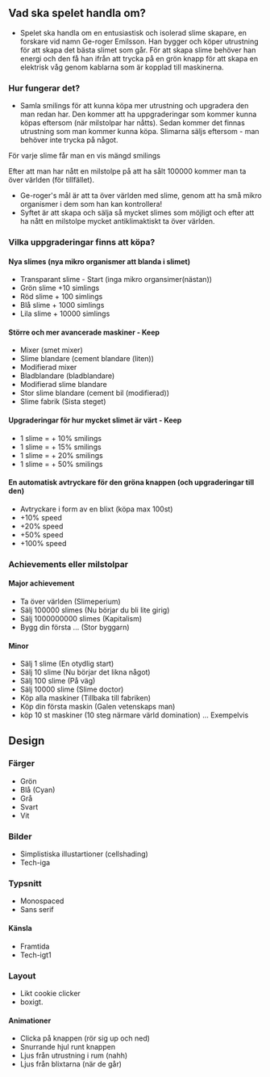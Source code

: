 ## Vad ska spelet handla om?
- Spelet ska handla om en entusiastisk och isolerad slime skapare, en forskare vid namn Ge-roger Emilsson. Han bygger och köper utrustning för att skapa det bästa slimet som går. För att skapa slime behöver han energi och den få han ifrån att trycka på en grön knapp för att skapa en elektrisk våg genom kablarna som är kopplad till maskinerna.

### Hur fungerar det?
- Samla smilings för att kunna köpa mer utrustning och upgradera den man redan har. Den kommer att ha uppgraderingar som kommer kunna köpas eftersom (när milstolpar har nåtts). Sedan kommer det finnas utrustning som man kommer kunna köpa. Slimarna säljs eftersom - man behöver inte trycka på något.

För varje slime får man en vis mängd smilings

Efter att man har nått en milstolpe på att ha sålt 100000 kommer man ta över världen (för tillfället). 
- Ge-roger's mål är att ta över världen med slime, genom att ha små mikro organismer i dem som han kan kontrollera!
- Syftet är att skapa och sälja så mycket slimes som möjligt och efter att ha nått en milstolpe mycket antiklimaktiskt ta över världen.
### Vilka uppgraderingar finns att köpa?
#### Nya slimes (nya mikro organismer att blanda i slimet)
- Transparant slime - Start (inga mikro organsimer(nästan))
- Grön slime +10 simlings
- Röd slime + 100 simlings
- Blå slime + 1000 simlings
- Lila slime + 10000 simlings

#### Större och mer avancerade maskiner - Keep
- Mixer (smet mixer)
- Slime blandare (cement blandare (liten))
- Modifierad mixer
- Bladblandare (bladblandare)
- Modifierad slime blandare
- Stor slime blandare (cement bil (modifierad))
- Slime fabrik (Sista steget)

#### Upgraderingar för hur mycket slimet är värt - Keep
- 1 slime = + 10% smilings
- 1 slime = + 15% smilings
- 1 slime = + 20% smilings
- 1 slime = + 50% smilings

#### En automatisk avtryckare för den gröna knappen (och upgraderingar till den)
- Avtryckare i form av en blixt (köpa max 100st)
- +10% speed 
- +20% speed
- +50% speed
- +100% speed


### Achievements eller milstolpar
#### Major achievement
- Ta över världen (Slimeperium)
- Sälj 100000 slimes (Nu börjar du bli lite girig)
- Sälj 1000000000 slimes (Kapitalism)
- Bygg din första ... (Stor byggarn)
#### Minor
- Sälj 1 slime (En otydlig start) 
- Sälj 10 slime (Nu börjar det likna något)
- Sälj 100 slime (På väg)
- Sälj 10000 slime (Slime doctor)
- Köp alla maskiner (Tillbaka till fabriken)
- Köp din första maskin (Galen vetenskaps man)
- köp 10 st maskiner (10 steg närmare värld domination)
... Exempelvis

## Design
### Färger
- Grön
- Blå (Cyan)
- Grå
- Svart
- Vit

### Bilder
- Simplistiska illustartioner (cellshading)
- Tech-iga
### Typsnitt
- Monospaced
- Sans serif

#### Känsla
- Framtida
- Tech-igt1

### Layout
- Likt cookie clicker
- boxigt.

#### Animationer
- Clicka på knappen (rör sig up och ned)
- Snurrande hjul runt knappen
- Ljus från utrustning i rum (nahh)
- Ljus från blixtarna (när de går)

